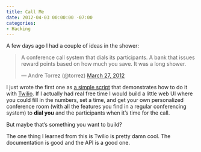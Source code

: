 ```yaml
---
title: Call Me
date: 2012-04-03 00:00:00 -07:00
categories:
- Hacking
---
```


<p>A few days ago I had a couple of ideas in the shower:</p>

<blockquote class="twitter-tweet tw-align-center"><p>A conference call system that dials its participants. A bank that issues reward points based on how much you save. It was a long shower.</p>&mdash; Andre Torrez (@torrez) <a href="https://twitter.com/torrez/status/184683262298427392" data-datetime="2012-03-27T16:48:15+00:00">March 27, 2012</a></blockquote>

<script src="//platform.twitter.com/widgets.js" charset="utf-8"></script>

<p>I just wrote the first one as <a href="https://github.com/torrez/callme">a simple script</a> that demonstrates how to do it with <a href="http://twilio.com/">Twilio</a>. If I actually had real free time I would build a little web UI where you could fill in the numbers, set a time, and get your own personalized conference room (with all the features you find in a regular conferencing system) to <strong>dial you</strong> and the participants when it’s time for the call.</p>

<p>But maybe that’s something you want to build?</p>

<p>The one thing I learned from this is Twilio is pretty damn cool. The documentation is good and the API is a good one.</p>
